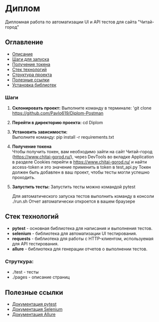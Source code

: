 # Диплом
Дипломная работа по автоматизации UI и API тестов для сайта "Читай-город"

## Оглавление
- [Описание](#описание)
- [Шаги для запуска](#шаги-для-запуска)
- [Получение токена](#получение-токена)
- [Стек технологий](#стек-технологий)
- [Структура проекта](#структура-проекта)
- [Полезные ссылки](#полезные-ссылки)
- [Установка библиотек](#установка-библиотек)


### Шаги
1. **Склонировать проект:** 
    Выполните команду в терминале: 'git clone https://github.com/Pavlo619/Diplom-Postman

2. **Перейти в директорию проекта:**
        cd Diplom

3. **Установить зависимости:**  
   Выполните команду:
   pip install -r requirements.txt

4. **Получение токена**  
   Чтобы получить токен, вам необходимо зайти на сайт Читай-город (https://www.chitai-gorod.ru/), 
   через DevTools во вкладке Application в разделе Cookies перейти в https://www.chitai-gorod.ru/
   и найти access-token и это значение применить в token в test_api.py
   Токен должен быть добавлен в ваш проект, чтобы тесты могли успешно проходить.

5. **Запустить тесты:** 
    Запустить тесты можно командой pytest

    Для автоматического запуска тестов выполнить команду в консоли ./run.sh Отчет автоматически откроется в вашем браузере

## Стек технологий
- **pytest** - основная библиотека для написания и выполнения тестов.
- **selenium** - библиотека для автоматизации UI тестирования.
- **requests** - библиотека для работы с HTTP-клиентом, используемая для API тестирования.
- **allure** - библиотека для генерации отчетов о выполнении тестов.

### Струткура:
- ./test - тесты
- ./pages - описание страниц

## Полезные ссылки
- [Документация pytest](https://docs.pytest.org/en/stable/)
- [Документация Selenium](https://www.selenium.dev/documentation/webdriver/)
- [Документация Allure](https://docs.qameta.io/allure/)



